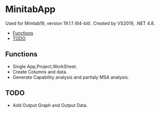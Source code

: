 # MinitabApp
Used for Minitab19, version 19.1.1 (64-bit).
Created by VS2019, .NET 4.8.

* [Functions](#Functions)
* [TODO](#TODO)

## Functions
* Single App,Project,WorkSheet.
* Create Columns and data.
* Generate Capability analysis and partialy MSA analysis.

## TODO
* Add Output Graph and Output Data.